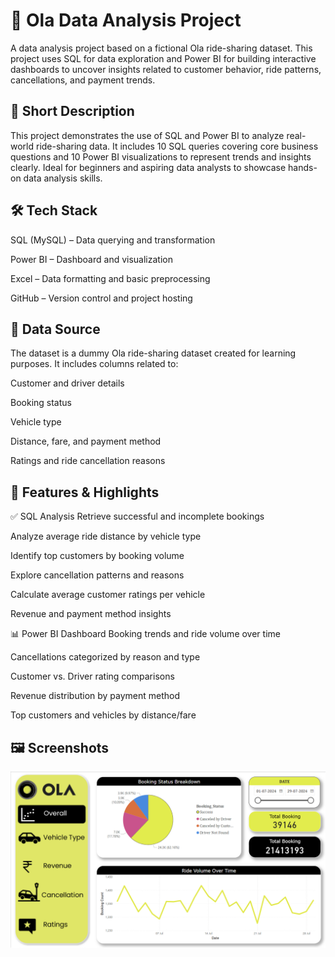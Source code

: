 <h1>🚖 Ola Data Analysis Project</h1>
A data analysis project based on a fictional Ola ride-sharing dataset. This project uses SQL for data exploration and Power BI for building interactive dashboards to uncover insights related to customer behavior, ride patterns, cancellations, and payment trends.

<h2>📌 Short Description</h2>
This project demonstrates the use of SQL and Power BI to analyze real-world ride-sharing data. It includes 10 SQL queries covering core business questions and 10 Power BI visualizations to represent trends and insights clearly. Ideal for beginners and aspiring data analysts to showcase hands-on data analysis skills.

<h2>🛠️ Tech Stack</h2>
SQL (MySQL) – Data querying and transformation

Power BI – Dashboard and visualization

Excel – Data formatting and basic preprocessing

GitHub – Version control and project hosting

<h2>📂 Data Source</h2>
The dataset is a dummy Ola ride-sharing dataset created for learning purposes. It includes columns related to:

Customer and driver details

Booking status

Vehicle type

Distance, fare, and payment method

Ratings and ride cancellation reasons

<h2>🌟 Features & Highlights</h2>
✅ SQL Analysis
Retrieve successful and incomplete bookings

Analyze average ride distance by vehicle type

Identify top customers by booking volume

Explore cancellation patterns and reasons

Calculate average customer ratings per vehicle

Revenue and payment method insights

📊 Power BI Dashboard
Booking trends and ride volume over time

Cancellations categorized by reason and type

Customer vs. Driver rating comparisons

Revenue distribution by payment method

Top customers and vehicles by distance/fare

<h2>🖼️ Screenshots</h2>

![Dash board preview](https://github.com/sudarshan1405/OLA_PROJECT/blob/main/OLA%20DASHBOARD.png
)



